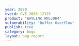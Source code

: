 ```yaml
---
year: 2020
cveid: CVE-2020-12125
product: "WAVLINK WN530H4"
vulnerability: "Buffer Overflow"
publish: true
category: bugs
layout: bug-report
---
```

